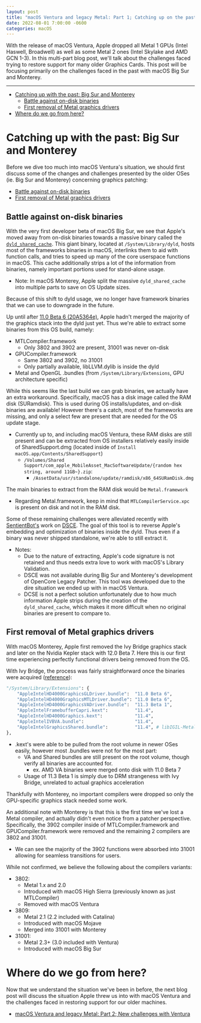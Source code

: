 ```yaml
---
layout: post
title: "macOS Ventura and legacy Metal: Part 1; Catching up on the past"
date: 2022-08-01 7:00:00 -0600
categories: macOS
---
```


With the release of macOS Ventura, Apple dropped all Metal 1 GPUs (Intel Haswell, Broadwell) as well as some Metal 2 ones (Intel Skylake and AMD GCN 1-3). In this multi-part blog post, we'll talk about the challenges faced trying to restore support for many older Graphics Cards. This post will be focusing primarily on the challenges faced in the past with macOS Big Sur and Monterey.

----------

* [Catching up with the past: Big Sur and Monterey](#catching-up-with-the-past-big-sur-and-monterey)
  * [Battle against on-disk binaries](#battle-against-on-disk-binaries)
  * [First removal of Metal graphics drivers](#first-removal-of-metal-graphics-drivers)
* [Where do we go from here?](#where-do-we-go-from-here)

# Catching up with the past: Big Sur and Monterey

Before we dive too much into macOS Ventura's situation, we should first discuss some of the changes and challenges presented by the older OSes (ie. Big Sur and Monterey) concerning graphics patching:

* [Battle against on-disk binaries](#battle-against-on-disk-binaries)
* [First removal of Metal graphics drivers](#first-removal-of-metal-graphics-drivers)

## Battle against on-disk binaries

With the very first developer beta of macOS Big Sur, we see that Apple's moved away from on-disk binaries towards a massive binary called the [`dyld_shared_cache`](https://github.com/apple-oss-distributions/dyld/tree/main). This giant binary, located at `/System/Library/dyld`, hosts most of the frameworks binaries in macOS, interlinks them to aid with function calls, and tries to speed up many of the core userspace functions in macOS. This cache additionally strips a lot of the information from binaries, namely important portions used for stand-alone usage.

* Note: In macOS Monterey, Apple split the massive `dyld_shared_cache` into multiple parts to save on OS Update sizes.

Because of this shift to dyld usage, we no longer have framework binaries that we can use to downgrade in the future.

Up until after [11.0 Beta 6 (20A5364e)](https://archive.org/details/install-assistant-11.0-dp-6), Apple hadn't merged the majority of the graphics stack into the dyld just yet. Thus we're able to extract some binaries from this OS build, namely:

* MTLCompiler.framework
  * Only 3802 and 3902 are present, 31001 was never on-disk
* GPUCompiler.framework
  * Same 3802 and 3902, no 31001
  * Only partially available, libLLVM.dylib is inside the dyld
* Metal and OpenGL .bundles (from `/System/Library/Extensions`, GPU architecture specific)

While this seems like the last build we can grab binaries, we actually have an extra workaround. Specifically, macOS has a disk image called the RAM disk (SURamdisk). This is used during OS installs/updates, and on-disk binaries are available! However there's a catch, most of the frameworks are missing, and only a select few are present that are needed for the OS update stage.

* Currently up to, and including macOS Ventura, these RAM disks are still present and can be extracted from OS installers relatively easily inside of SharedSupport.dmg (located inside of `Install macOS.app/Contents/SharedSupport`)
  * `/Volumes/Shared Support/com_apple_MobileAsset_MacSoftwareUpdate/{random hex string, around 11GB~}.zip`:
    * `/AssetData/usr/standalone/update/ramdisk/x86_64SURamDisk.dmg`

The main binaries to extract from the RAM disk would be `Metal.framework`
* Regarding Metal.framework, keep in mind that `MTLCompilerService.xpc` is present on disk and not in the RAM disk.

Some of these remaining challenges were alleviated recently with [SentientBot's](https://github.com/ASentientBot) work on [DSCE](https://github.com/moraea/dsce). The goal of this tool is to reverse Apple's embedding and optimization of binaries inside the dyld. Thus even if a binary was never shipped standalone, we're able to still extract it.

* Notes:
  * Due to the nature of extracting, Apple's code signature is not retained and thus needs extra love to work with macOS's Library Validation.
  * DSCE was not available during Big Sur and Monterey's development of OpenCore Legacy Patcher. This tool was developed due to the dire situation we ended up with in macOS Ventura.
  * DCSE is not a perfect solution unfortunately due to how much information Apple strips during the creation of the `dyld_shared_cache`, which makes it more difficult when no original binaries are present to compare to.

## First removal of Metal graphics drivers

With macOS Monterey, Apple first removed the Ivy Bridge graphics stack and later on the Nvidia Kepler stack with 12.0 Beta 7. Here this is our first time experiencing perfectly functional drivers being removed from the OS.

With Ivy Bridge, the process was fairly straightforward once the binaries were acquired ([reference](https://github.com/dortania/OpenCore-Legacy-Patcher/blob/b0d4dd158f0e651f2cf815750323f9683a7d30ff/data/sys_patch_dict.py#L721-L747)):

```py
"/System/Library/Extensions": {
	"AppleIntelHD4000GraphicsGLDriver.bundle":  "11.0 Beta 6",
	"AppleIntelHD4000GraphicsMTLDriver.bundle": "11.0 Beta 6",
	"AppleIntelHD4000GraphicsVADriver.bundle":  "11.3 Beta 1",
	"AppleIntelFramebufferCapri.kext":          "11.4",
	"AppleIntelHD4000Graphics.kext":            "11.4",
	"AppleIntelIVBVA.bundle":                   "11.4",
	"AppleIntelGraphicsShared.bundle":          "11.4", # libIGIL-Metal.dylib pulled from 11.0 Beta 6
},
```

* .kext's were able to be pulled from the root volume in newer OSes easily, however most .bundles were not for the most part:
  * VA and Shared bundles are still present on the root volume, though verify all binaries are accounted for.
    * ex. AMD VA binaries were merged onto disk with 11.0 Beta 7
  * Usage of 11.3 Beta 1 is simply due to DRM strangeness with Ivy Bridge, unrelated to actual graphics acceleration

Thankfully with Monterey, no important compilers were dropped so only the GPU-specific graphics stack needed some work.

An additional note with Monterey is that this is the first time we've lost a Metal compiler, and actually didn't even notice from a patcher perspective. Specifically, the 3902 compiler inside of MTLCompiler.framework and GPUCompiler.framework were removed and the remaining 2 compilers are 3802 and 31001.

* We can see the majority of the 3902 functions were absorbed into 31001 allowing for seamless transitions for users.

While not confirmed, we believe the following about the compilers variants:

* 3802: 
  * Metal 1.x and 2.0
  * Introduced with macOS High Sierra (previously known as just MTLCompiler)
  * Removed with macOS Ventura
* 3809: 
  * Metal 2.1 (2.2 included with Catalina)
  * Introduced with macOS Mojave
  * Merged into 31001 with Monterey
* 31001:
  * Metal 2.3+ (3.0 included with Ventura)
  * Introduced with macOS Big Sur

# Where do we go from here?

Now that we understand the situation we've been in before, the next blog post will discuss the situation Apple threw us into with macOS Ventura and the challenges faced in restoring support for our older machines.

* [macOS Ventura and legacy Metal: Part 2; New challenges with Ventura](/_posts/2022-11-01-LEGACY-METAL-PART-1.md)
